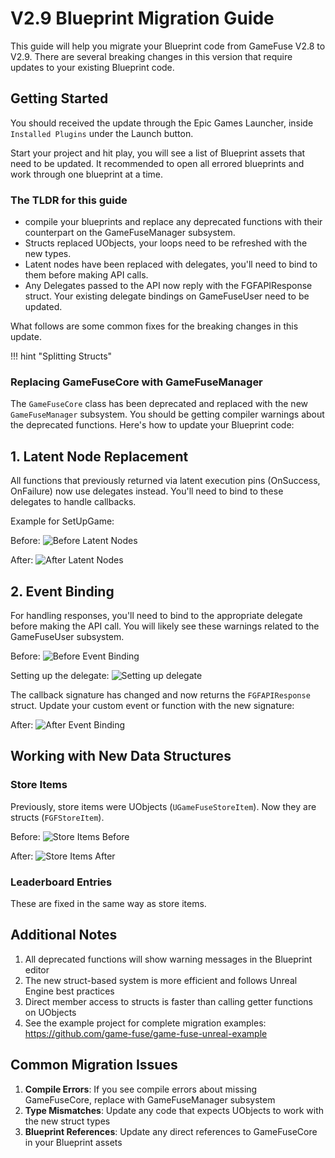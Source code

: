 # V2.9 Blueprint Migration Guide

This guide will help you migrate your Blueprint code from GameFuse V2.8 to V2.9. There are several breaking changes in this version that require updates to your existing Blueprint code.

## Getting Started

You should received the update through the Epic Games Launcher, inside `Installed Plugins` under the Launch button.

Start your project and hit play, you will see a list of Blueprint assets that need to be updated. It recommended to open all errored blueprints and work through one blueprint at a time.

### The **TLDR** for this guide
 - compile your blueprints and replace any deprecated functions with their counterpart on the GameFuseManager subsystem.
 - Structs replaced UObjects, your loops need to be refreshed with the new types.
 - Latent nodes have been replaced with delegates, you'll need to bind to them before making API calls. 
 - Any Delegates passed to the API now reply with the FGFAPIResponse struct. Your existing delegate bindings on GameFuseUser need to be updated.

 What follows are some common fixes for the breaking changes in this update.

!!! hint "Splitting Structs"

### Replacing GameFuseCore with GameFuseManager

The `GameFuseCore` class has been deprecated and replaced with the new `GameFuseManager` subsystem.
You should be getting compiler warnings about the deprecated functions. Here's how to update your Blueprint code:

## 1. Latent Node Replacement

All functions that previously returned via latent execution pins (OnSuccess, OnFailure) now use delegates instead. You'll need to bind to these delegates to handle callbacks.

Example for SetUpGame:

Before:
![Before Latent Nodes](images/LatentNodesBefore.png)

After:
![After Latent Nodes](images/LatentNodesAfter.png)

## 2. Event Binding

For handling responses, you'll need to bind to the appropriate delegate before making the API call. You will likely see these warnings related to the GameFuseUser subsystem.

Before:
![Before Event Binding](images/CallbackEventChangeBefore.png)

Setting up the delegate:
![Setting up delegate](images/CallbackEventChangeMiddle.png)

The callback signature has changed and now returns the `FGFAPIResponse` struct.
Update your custom event or function with the new signature:

After:
![After Event Binding](images/CallbackEventChangeAfter.png)

## Working with New Data Structures

### Store Items

Previously, store items were UObjects (`UGameFuseStoreItem`). Now they are structs (`FGFStoreItem`).

Before:
![Store Items Before](images/StoreItemsBefore.png)

After:
![Store Items After](images/StoreItemsAfter.png)


### Leaderboard Entries

These are fixed in the same way as store items.

## Additional Notes

1. All deprecated functions will show warning messages in the Blueprint editor
2. The new struct-based system is more efficient and follows Unreal Engine best practices
3. Direct member access to structs is faster than calling getter functions on UObjects
4. See the example project for complete migration examples: https://github.com/game-fuse/game-fuse-unreal-example

## Common Migration Issues

1. **Compile Errors**: If you see compile errors about missing GameFuseCore, replace with GameFuseManager subsystem
2. **Type Mismatches**: Update any code that expects UObjects to work with the new struct types
3. **Blueprint References**: Update any direct references to GameFuseCore in your Blueprint assets